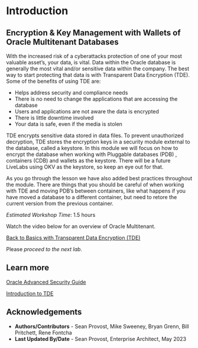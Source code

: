 # Introduction

## Encryption & Key Management with Wallets of Oracle Multitenant Databases

With the increased risk of a cyberattacks protection of one of your most valuable asset’s, your data, is vital.  Data within the Oracle database is generally the most vital and/or sensitive data within the company.  The best way to start protecting that data is with Transparent Data Encryption (TDE).  Some of the benefits of using TDE are:

- Helps address security and compliance needs
- There is no need to change the applications that are accessing  the database
- Users and applications are not aware the data is encrypted
- There is little downtime involved
- Your data is safe, even if the media is stolen

TDE encrypts sensitive data stored in data files. To prevent unauthorized decryption, TDE stores the encryption keys in a security module external to the database, called a keystore.  In this module we will focus on how to encrypt the database when working with Pluggable databases (PDB) , containers (CDB) and wallets as the keystore.  There will be a future LiveLabs using OKV as the keystore, so keep an eye out for that.

As you go through the lesson we have also added best practices throughout the module.  There are things that you should be careful of when working with TDE and moving PDB’s between containers, like what happens if you have moved a database to a different container, but need to retore the current version from the previous container.  

*Estimated Workshop Time*: 1.5 hours

Watch the video below for an overview of Oracle Multitenant.

[Back to Basics with Transparent Data Encryption (TDE)](https://youtu.be/JflshZKgxYs)

Please *proceed to the next lab*.

## Learn more

[Oracle Advanced Security Guide](https://docs.oracle.com/en/database/oracle/oracle-database/19/asoag/introduction-to-oracle-advanced-security.html)

[Introduction to TDE](https://docs.oracle.com/en/database/oracle/oracle-database/19/asoag/introduction-to-transparent-data-encryption.html)

## Acknowledgements

- **Authors/Contributors** - Sean Provost, Mike Sweeney, Bryan Grenn, Bill Pritchett, Rene Fontcha
- **Last Updated By/Date** - Sean Provost, Enterprise Architect, May 2023
